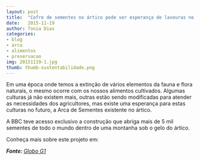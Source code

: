 ```yaml
---
layout: post
title:  "Cofre de sementes no ártico pode ser esperança de lavouras no futuro" 
date:   2015-11-19
author: Tonia Dias
categories: 
- blog
- arca
- alimentos
- preservacao
img: 20151119-1.jpg
thumb: thumb-sustentabilidade.png
---
```


Em uma época onde temos a extinção de vários elementos da fauna e flora naturais, o mesmo ocorre com os nossos alimentos cultivados. Algumas culturas já não existem mais, outras estão sendo modificadas para atender as necessidades dos agricultores,<!--more--> mas existe uma esperança para estas culturas no futuro, a Arca de Sementes existente no ártico. 

A BBC teve acesso exclusivo a construção que abriga mais de 5 mil sementes de todo o mundo dentro de uma montanha sob o gelo do ártico. 

Conheça mais sobre este projeto em:

<i><b>Fonte: </b><a href="http://g1.globo.com/natureza/noticia/2015/11/cofre-de-sementes-no-artico-pode-ser-esperanca-de-lavouras-do-futuro.html">Globo G1</a></i>